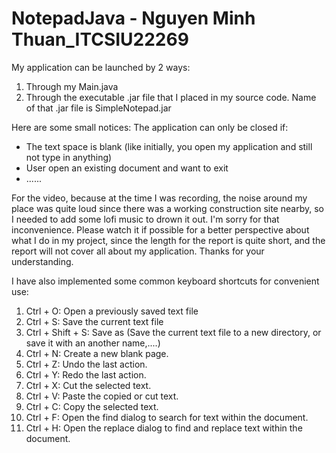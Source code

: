 # NotepadJava - Nguyen Minh Thuan_ITCSIU22269
My application can be launched by 2 ways:
1. Through my Main.java
2. Through the executable .jar file that I placed in my source code. Name of that .jar file is SimpleNotepad.jar

Here are some small notices:
The application can only be closed if:
- The text space is blank (like initially, you open my application and still not type in anything)
- User open an existing document and want to exit
- ......

For the video, because at the time I was recording, the noise around my place was quite loud since there was a working construction site nearby, so I needed to add some lofi music to drown it out. I'm sorry for that inconvenience. Please watch it if possible for a better perspective about what I do in my project, since the length for the report is quite short, and the report will not cover all about my application. Thanks for your understanding.

I have also implemented some common keyboard shortcuts for convenient use:
1. Ctrl + O: Open a previously saved text file
2. Ctrl + S: Save the current text file 
3. Ctrl + Shift + S: Save as (Save the current text file to a new directory, or save it with an another name,....)
4. Ctrl + N: Create a new blank page.
5. Ctrl + Z: Undo the last action.
6. Ctrl + Y: Redo the last action.
7. Ctrl + X: Cut the selected text.
8. Ctrl + V: Paste the copied or cut text.
9. Ctrl + C: Copy the selected text.
10. Ctrl + F: Open the find dialog to search for text within the document.
11. Ctrl + H: Open the replace dialog to find and replace text within the document.
